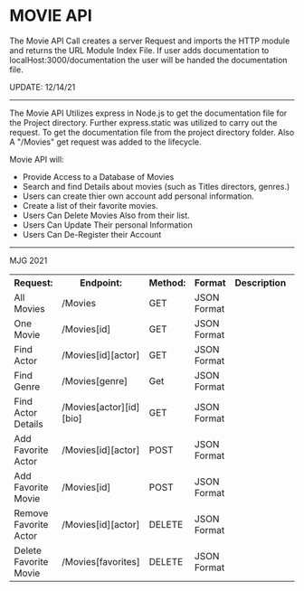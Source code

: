 MOVIE API
==================================================================================================================================================================================
The Movie API Call creates a server Request and imports the HTTP module and returns the URL Module Index File. If user adds documentation to localHost:3000/documentation the user will be handed the documentation file.

UPDATE: 12/14/21
<hr>
The Movie API Utilizes express in Node.js to get the documentation file for the Project directory. Further express.static was utilized to carry out the request. To get the documentation file from the project directory folder. Also A "/Movies" get request was added to the lifecycle.

Movie API will:
- Provide Access to a Database of Movies
- Search and find Details about movies (such as Titles directors, genres.)
- Users can create thier own account add personal information.
- Create a list of their favorite movies.
- Users Can Delete Movies Also from their list.
- Users Can Update Their personal Information
- Users Can De-Register their Account

<hr>
MJG 2021

<table>
  <tr>
    <th>Request:</th>
    <th>Endpoint:</th>
    <th>Method:</th>
    <th>Format</th>
    <th>Description<th>
  </tr>
  <tr>
    <td>All Movies</td>
    <td>/Movies</td>
    <td>GET</td>
    <td>JSON Format</td>
    <td></td>
  </tr>
  
  <tr>
    <td>One Movie</td>
    <td>/Movies[id]</td>
    <td>GET</td>
    <td>JSON Format</td>
    <td></td>
   </tr>

  <tr>
    <td>Find Actor</td>
    <td>/Movies[id][actor]</td>
    <td>GET</td>
    <td>JSON Format</td>
    <td></td>
  </tr>
  
  <tr>
    <td>Find Genre</td>
    <td>/Movies[genre]</td>
    <td>Get</td>
    <td>JSON Format</td>
    <td></td>
  </tr>
  
  <tr>
    <td>Find Actor Details</td>
    <td>/Movies[actor][id][bio]</td>
    <td>GET</td>
    <td>JSON Format</td>
    <td></td>
  </tr>
  
  <tr>
    <td>Add Favorite Actor</td>
    <td>/Movies[id][actor]</td>
    <td>POST</td>
    <td>JSON Format</td>
    <td></td>
  </tr>
  
  <tr>
    <td>Add Favorite Movie</td>
    <td>/Movies[id]</td>
    <td>POST</td>
    <td>JSON Format</td>
    <td></td>
  </tr>
  
  <tr>
    <td>Remove Favorite Actor</td>
    <td>/Movies[id][actor]</td>
    <td>DELETE</td>
    <td>JSON Format</td>
    <td></td>
  </tr>
 
 <tr>
    <td>Delete Favorite Movie</td>
    <td>/Movies[favorites]</td>
    <td>DELETE</td>
    <td>JSON Format</td>
    <td></td>
  </tr>
  
</table>
